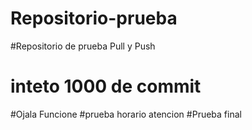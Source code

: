 # Repositorio-prueba
#Repositorio de prueba Pull y Push
# inteto 1000 de commit
#Ojala Funcione
#prueba horario atencion
#Prueba final
